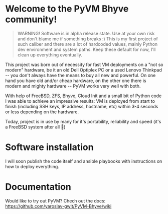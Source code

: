 # Welcome to the PyVM Bhyve community!
 > WARNING! Software is in alpha release state. Use at your own risk and don't blame me if something breaks :)
 > This is my first project of such caliber and there are a lot of hardcoded values, mainly Python dev environment and system paths. Keep these default for now, I'll clean up everything eventually.

This project was born out of necessity for fast VM deployments on a "not so modern" hardware, be it an old Dell Optiplex PC or a used Lenovo Thinkpad -- you don't always have the means to buy all new and powerful. On one hand you have old and/or cheap hardware, on the other one there is modern and mighty hardware -- PyVM works very well with both.

With help of FreeBSD, ZFS, Bhyve, Cloud Init and a small bit of Python code I was able to achieve an impressive results: VM is deployed from start to finish (including SSH keys, IP address, hostname, etc) within 3-4 seconds or less depending on the hardware.

Today, project is in use by many for it's portability, reliability and speed (it's a FreeBSD system after all :rocket:)

# Software installation
I will soon publish the code itself and ansible playbooks with instructions on how to deploy everything.

# Documentation
Would like to try out PyVM? Chech out the docs: https://github.com/yaroslav-gwit/PyVM-Bhyve/wiki

